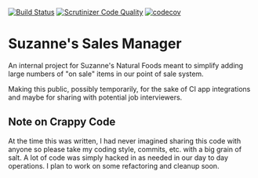 [![Build Status](https://travis-ci.com/clanofartisans/suz-sales.svg?branch=2.0)](https://travis-ci.com/clanofartisans/suz-sales)
[![Scrutinizer Code Quality](https://scrutinizer-ci.com/g/clanofartisans/suz-sales/badges/quality-score.png?b=2.0)](https://scrutinizer-ci.com/g/clanofartisans/suz-sales/?branch=master)
[![codecov](https://codecov.io/gh/clanofartisans/suz-sales/branch/2.0/graph/badge.svg)](https://codecov.io/gh/clanofartisans/suz-sales)
# Suzanne's Sales Manager
An internal project for Suzanne's Natural Foods meant to simplify adding large numbers of "on sale" items in our point of sale system.

Making this public, possibly temporarily, for the sake of CI app integrations and maybe for sharing with potential job interviewers.

## Note on Crappy Code
At the time this was written, I had never imagined sharing this code with anyone so please take my coding style, commits, etc. with a big grain of salt. A lot of code was simply hacked in as needed in our day to day operations. I plan to work on some refactoring and cleanup soon.
